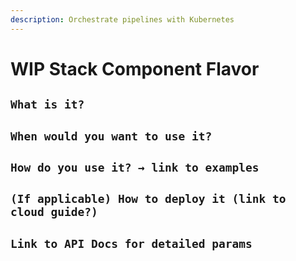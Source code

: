 ```yaml
---
description: Orchestrate pipelines with Kubernetes
---
```


# WIP Stack Component Flavor

## `What is it?`
## `When would you want to use it?`
## `How do you use it? → link to examples`
## `(If applicable) How to deploy it (link to cloud guide?)`
## `Link to API Docs for detailed params`